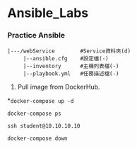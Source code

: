# Ansible_Labs
### Practice Ansible

```
|---/webService        #Service資料夾(d)
     |--ansible.cfg    #設定檔(-)
     |--inventory      #主機列表檔(-)
     |--playbook.yml   #任務描述檔(-)
```

1. Pull image from DockerHub.
 
*```docker-compose up -d```


```docker-compose ps```


```ssh student@10.10.10.10```


```docker-compose down```

